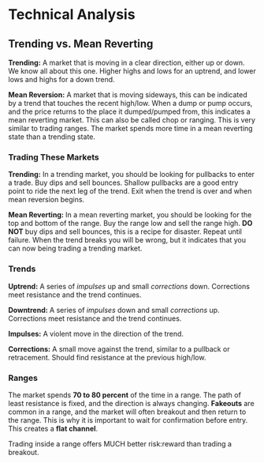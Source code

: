 # Technical Analysis

## Trending vs. Mean Reverting

**Trending:** A market that is moving in a clear direction, either up or down. We know all about
this one. Higher highs and lows for an uptrend, and lower lows and highs for a down trend.

**Mean Reversion:** A market that is moving sideways, this can be indicated by a trend that 
touches the recent high/low. When a dump or pump occurs, and the price returns to the place it 
dumped/pumped from, this indicates a mean reverting market. This can also be called chop or 
ranging. This is very similar to trading ranges. The market spends more time in a mean reverting 
state than a trending state.

### Trading These Markets

**Trending:** In a trending market, you should be looking for pullbacks to enter a trade. Buy dips
and sell bounces. Shallow pullbacks are a good entry point to ride the next leg of the trend. Exit
when the trend is over and when mean reversion begins.

**Mean Reverting:** In a mean reverting market, you should be looking for the top and bottom of 
the range. Buy the range low and sell the range high. **DO NOT** buy dips and sell bounces, this
is a recipe for disaster. Repeat until failure. When the trend breaks you will be wrong, but it 
indicates that you can now being trading a trending market.

### Trends

**Uptrend:** A series of *impulses* up and small *corrections* down. Corrections meet resistance
and the trend continues.

**Downtrend:** A series of *impulses* down and small *corrections* up. Corrections meet resistance
and the trend continues.

**Impulses:** A violent move in the direction of the trend.

**Corrections:** A small move against the trend, similar to a pullback or retracement. Should find
resistance at the previous high/low.

### Ranges

The market spends **70 to 80 percent** of the time in a range. The path of least resistance is fixed,
and the direction is always changing. **Fakeouts** are common in a range, and the market will often
breakout and then return to the range. This is why it is important to wait for confirmation before
entry. This creates a **flat channel**.

Trading inside a range offers MUCH better risk:reward than trading a breakout.
